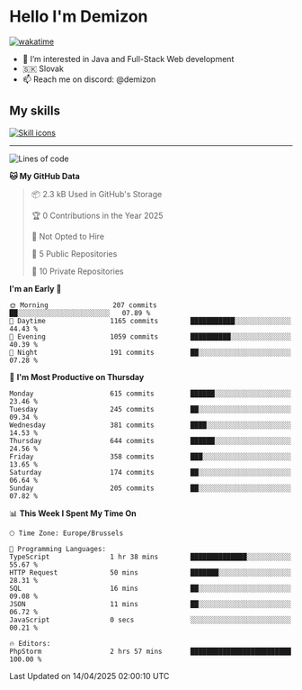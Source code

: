 # Hello I'm Demizon
[![wakatime](https://wakatime.com/badge/user/6ad1949f-d6d7-44f9-9eee-c35e54cc499b.svg)](https://wakatime.com/@6ad1949f-d6d7-44f9-9eee-c35e54cc499b)
- 👀 I’m interested in Java and Full-Stack Web development
- 🇸🇰 Slovak
- 📫 Reach me on discord: @demizon

## My skills
[![Skill icons](https://skillicons.dev/icons?i=java,js,ts,html,css,react,nextjs,tailwind,supabase,py,git,docker,linux,mysql,postgres,mongo&theme=dark)](https://github.com/Demizon3433)

---

<!--START_SECTION:waka-->
![Lines of code](https://img.shields.io/badge/From%20Hello%20World%20I%27ve%20Written-805.4%20thousand%20lines%20of%20code-blue)

**🐱 My GitHub Data** 

> 📦 2.3 kB Used in GitHub's Storage 
 > 
> 🏆 0 Contributions in the Year 2025
 > 
> 🚫 Not Opted to Hire
 > 
> 📜 5 Public Repositories 
 > 
> 🔑 10 Private Repositories 
 > 
**I'm an Early 🐤** 

```text
🌞 Morning                207 commits         ██░░░░░░░░░░░░░░░░░░░░░░░   07.89 % 
🌆 Daytime                1165 commits        ███████████░░░░░░░░░░░░░░   44.43 % 
🌃 Evening                1059 commits        ██████████░░░░░░░░░░░░░░░   40.39 % 
🌙 Night                  191 commits         ██░░░░░░░░░░░░░░░░░░░░░░░   07.28 % 
```
📅 **I'm Most Productive on Thursday** 

```text
Monday                   615 commits         ██████░░░░░░░░░░░░░░░░░░░   23.46 % 
Tuesday                  245 commits         ██░░░░░░░░░░░░░░░░░░░░░░░   09.34 % 
Wednesday                381 commits         ████░░░░░░░░░░░░░░░░░░░░░   14.53 % 
Thursday                 644 commits         ██████░░░░░░░░░░░░░░░░░░░   24.56 % 
Friday                   358 commits         ███░░░░░░░░░░░░░░░░░░░░░░   13.65 % 
Saturday                 174 commits         ██░░░░░░░░░░░░░░░░░░░░░░░   06.64 % 
Sunday                   205 commits         ██░░░░░░░░░░░░░░░░░░░░░░░   07.82 % 
```


📊 **This Week I Spent My Time On** 

```text
🕑︎ Time Zone: Europe/Brussels

💬 Programming Languages: 
TypeScript               1 hr 38 mins        ██████████████░░░░░░░░░░░   55.67 % 
HTTP Request             50 mins             ███████░░░░░░░░░░░░░░░░░░   28.31 % 
SQL                      16 mins             ██░░░░░░░░░░░░░░░░░░░░░░░   09.08 % 
JSON                     11 mins             ██░░░░░░░░░░░░░░░░░░░░░░░   06.72 % 
JavaScript               0 secs              ░░░░░░░░░░░░░░░░░░░░░░░░░   00.21 % 

🔥 Editors: 
PhpStorm                 2 hrs 57 mins       █████████████████████████   100.00 % 
```


 Last Updated on 14/04/2025 02:00:10 UTC
<!--END_SECTION:waka-->

